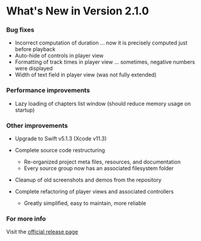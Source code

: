 #  What's New in Version 2.1.0


### Bug fixes

* Incorrect computation of duration ... now it is precisely computed just before playback
* Auto-hide of controls in player view
* Formatting of track times in player view ... sometimes, negative numbers were displayed
* Width of text field in player view (was not fully extended)

### Performance improvements

* Lazy loading of chapters list window (should reduce memory usage on startup)

### Other improvements

* Upgrade to Swift v5.1.3 (Xcode v11.3)
* Complete source code restructuring
   * Re-organized project meta files, resources, and documentation
   * Every source group now has an associated filesystem folder
   
* Cleanup of old screenshots and demos from the repository

* Complete refactoring of player views and associated controllers
   * Greatly simplified, easy to maintain, more reliable

### **For more info**
Visit the [official release page](https://github.com/maculateConception/aural-player/releases/tag/2.1.0)
